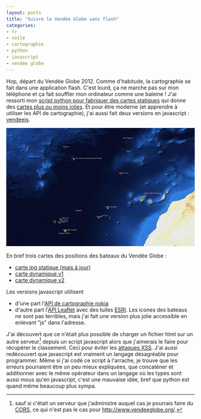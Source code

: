 ```yaml
---
layout: posts
title: "Suivre le Vendée Globe sans flash"
categories:
- fr
- voile
- cartographie
- python
- javascript
- vendee globe
---
```


Hop, départ du Vendée Globe 2012. Comme d'habitude, la cartographie se fait dans une application flash. C'est lourd, ça ne marche pas sur mon téléphone et ça fait souffler mon ordinateur comme une baleine ! J'ai ressorti mon [script python pour fabriquer des cartes statiques](https://bitbucket.org/manu/vg/) qui donne des [cartes plus ou moins jolies](http://velsheda.lateralis.org/cartes/vg_carte.jpg). Et pour être moderne (et apprendre à utiliser les API de cartographie), j'ai aussi fait deux versions en javascript : [vendeejs](https://bitbucket.org/manu/vendeejs/).


![Exemple de carte statique](/images/vg_vi.jpg)


En bref trois cartes des positions des bateaux du Vendée Globe :
* [carte jpg statique (mais à jour)](/images/vg_carte.jpg)
* [carte dynamique v1](/vg/nokia.html)
* [carte dynamique v2](/vgjs/leaflet.html)

Les versions javascript utilisent
* d'une part l'[API de cartographie nokia](http://api.maps.nokia.com/en/index.html)
* d'autre part l'[API Leaflet](http://leaflet.cloudmade.com/) avec des tuiles [ESRI](http://www.esri.com/getting-started/developers). Les icones des bateaux ne sont pas terribles, mais j'ai fait une version plus jolie accessible en enlevant "js" dans l'adresse.

J'ai découvert que ce n'était plus possible de charger un fichier html sur un autre serveur[^1] depuis un script javascript alors que j'aimerais le faire pour récupérer le classement. Ceci pour éviter les [attaques XSS](https://fr.wikipedia.org/wiki/Cross-site_scripting). J'ai aussi redécouvert que javascript est vraiment un langage désagréable pour programmer. Même si j'ai codé ce script à l'arrache, je trouve que les erreurs pourraient être un peu mieux expliquées, que concaténer et additionner avec le même opérateur dans un langage où les types sont aussi mous qu'en javascript, c'est une mauvaise idée, bref que python est quand même beaucoup plus sympa.

[^1]: sauf si c'était un serveur que j'administre auquel cas je pourrais faire du [CORS](https://en.wikipedia.org/wiki/Cross-Origin_Resource_Sharing), ce qui n'est pas le cas pour <http://www.vendeeglobe.org/>.
